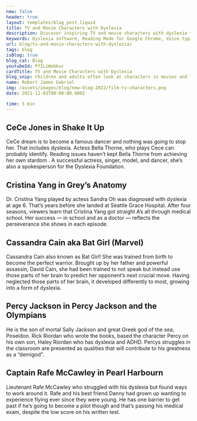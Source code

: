 ```yaml
---
new: false
header: true
layout: templates/blog_post.liquid
title: TV and Movie Characters with Dyslexia
description: Discover inspiring TV and movie characters with dyslexia that can provide inspiration and representation for children and adults with dyslexia.
keywords: Dyslexia software, Reading Mode for Google Chrome, Voice typing for Chrome, Text to speech for Chrome, text reader, Immersive Reader, dyslexia fonts, accessibility software, dyslexia software, Helperbird for Edge, Helperbird for Firefox, Helperbird for Chrome, Opendyslexic for Chrome, OpenDyslexic
url: blog/tv-and-movie-characters-with-dyslexia/
tags: blog
isBlog: true
blog_cat: Blog
youtubeId: PfILiWebkuc
cardTitle: TV and Movie Characters with Dyslexia
blog_snip: Children and adults often look at characters in movies and TV shows for inspiration and to dream. If you or your child is dyslexic, you might be surprised to see the following characters who have dyslexia.
name: Robert James Gabriel
img: /assets/images/blog/new-blog-2022/film-tv-characters.png
date: 2021-11-03T00:00:00.000Z

time: 5 min
---
```





## CeCe Jones in Shake It Up

CeCe dream is to become a famous dancer and nothing was going to stop her. That includes dyslexia.
Actess Bella Thorne, who plays Cece can probably identify. Reading issues haven’t kept Bella Thorne
from achieving her own stardom . A successful actress, singer, model, and dancer, she’s also a
spokesperson for the Dyslexia Foundation.

## Cristina Yang in Grey’s Anatomy

Dr. Cristina Yang played by actess Sandra Oh was diagnosed with dyslexia at age 6. That’s years
before she landed at Seattle Grace Hospital. After four seasons, viewers learn that Cristina Yang
got straight A’s all through medical school. Her success — in school and as a doctor — reflects the
perseverance she shows in each episode.

## Cassandra Cain aka Bat Girl (Marvel)

Cassandra Cain also known as Bat Girl! She was trained from birth to become the perfect warrior.
Brought up by her father and powerful assassin, David Cain, she had been trained to not speak but
instead use those parts of her brain to predict her opponent’s next crucial move. Having neglected
those parts of her brain, it developed differently to most, growing into a form of dyslexia.

## Percy Jackson in Percy Jackson and the Olympians

He is the son of mortal Sally Jackson and great Greek god of the sea, Poseidon. Rick Riordan who
wrote the books, based the character Percy on his own son, Haley Riordan who has dyslexia and ADHD.
Percys struggles in the classroom are presented as qualities that will contribute to his greatness
as a “demigod”.

## Captain Rafe McCawley in Pearl Harbourn

Lieutenant Rafe McCawley who struggled with his dyslexia but found ways to work around it. Rafe and
his best friend Danny had grown up wanting to experience flying ever since they were young. He has
one barrier to get past if he’s going to become a pilot though and that’s passing his medical exam,
despite the low score on his written test.
